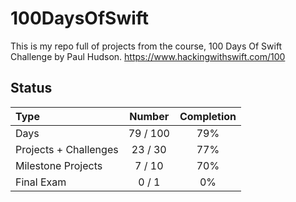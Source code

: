# 100DaysOfSwift

This is my repo full of projects from the course, 100 Days Of Swift Challenge by Paul Hudson.
https://www.hackingwithswift.com/100

## Status

Type               | Number  | Completion
:---               |  :---:  |   :---:
Days           |  79 / 100 | 79%
Projects + Challenges |  23 / 30 | 77%
Milestone Projects |  7 / 10 | 70%
Final Exam         |  0 / 1  | 0%

